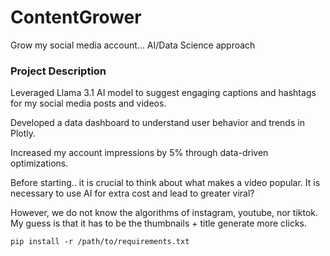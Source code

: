 # ContentGrower
Grow my social media account... AI/Data Science approach


### Project Description
 Leveraged Llama 3.1 AI model to suggest engaging captions and hashtags for my social media posts and videos.
 
 Developed a data dashboard to understand user behavior and trends in Plotly.
 
 Increased my account impressions by 5\% through data-driven optimizations.

 Before starting.. it is crucial to think about what makes a video popular. It is necessary to use AI for extra cost and lead to greater viral?

 However, we do not know the algorithms of instagram, youtube, nor tiktok. My guess is that it has to be the thumbnails + title generate more clicks.

 ```pip install -r /path/to/requirements.txt```

